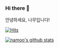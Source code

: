 ### Hi there 👋

안녕하세요, 나무입니다!

[![Hits](https://hits.seeyoufarm.com/api/count/incr/badge.svg?url=https%3A%2F%2Fgithub.com%2Fnamooplus&count_bg=%2379C83D&title_bg=%234D4D4D&icon=&icon_color=%23E7E7E7&title=hits&edge_flat=false)](https://hits.seeyoufarm.com)

[![namoo's github stats](https://github-readme-stats.vercel.app/api?username=namooplus)](https://github.com/anuraghazra/github-readme-stats)
<!--
**namooplus/namooplus** is a ✨ _special_ ✨ repository because its `README.md` (this file) appears on your GitHub profile.

Here are some ideas to get you started:

- 🔭 I’m currently working on ...
- 🌱 I’m currently learning ...
- 👯 I’m looking to collaborate on ...
- 🤔 I’m looking for help with ...
- 💬 Ask me about ...
- 📫 How to reach me: ...
- 😄 Pronouns: ...
- ⚡ Fun fact: ...
-->

